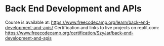# Back End Development and APIs
Course is available at: https://www.freecodecamp.org/learn/back-end-development-and-apis/
Certification and links to live projects on replit.com: https://www.freecodecamp.org/certification/SzyJar/back-end-development-and-apis
